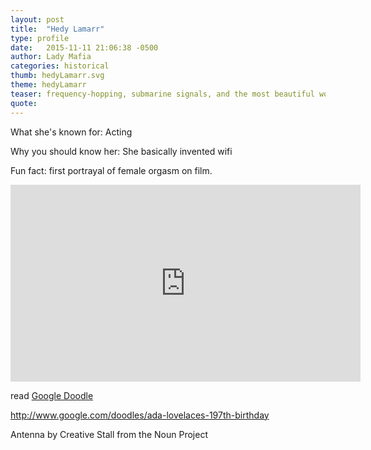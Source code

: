 ```yaml
---
layout: post
title:  "Hedy Lamarr"
type: profile
date:   2015-11-11 21:06:38 -0500
author: Lady Mafia
categories: historical
thumb: hedyLamarr.svg
theme: hedyLamarr
teaser: frequency-hopping, submarine signals, and the most beautiful woman in the world.
quote:
---
```


What she's known for:
Acting

Why you should know her:
She basically invented wifi

Fun fact:
first portrayal of female orgasm on film.

<iframe width="560" height="315" src="https://www.youtube.com/embed/Z0gu2QhV1dc" frameborder="0" allowfullscreen></iframe>

read [Google Doodle](http://www.google.com/doodles/hedy-lamarrs-101st-birthday)


http://www.google.com/doodles/ada-lovelaces-197th-birthday



Antenna by Creative Stall from the Noun Project
